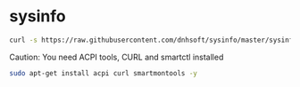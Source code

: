 # sysinfo 

```bash
curl -s https://raw.githubusercontent.com/dnhsoft/sysinfo/master/sysinfo.sh | sudo bash
```

Caution: You need ACPI tools, CURL and smartctl installed 
```bash
sudo apt-get install acpi curl smartmontools -y
```
